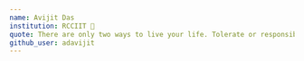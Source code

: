 ```yaml
---
name: Avijit Das
institution: RCCIIT 🚩
quote: There are only two ways to live your life. Tolerate or responsibility to change them.
github_user: adavijit
---
```

